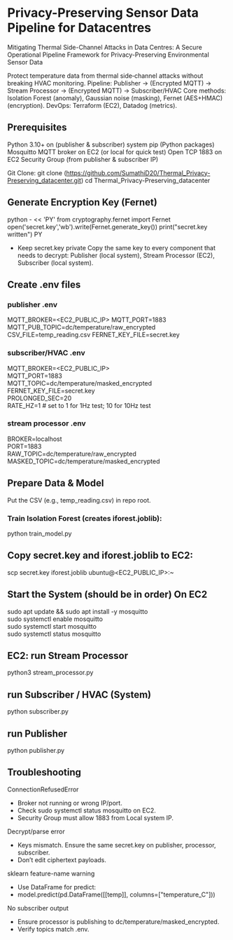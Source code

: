 # Privacy-Preserving Sensor Data Pipeline for Datacentres
Mitigating Thermal Side-Channel Attacks in Data Centres: A Secure Operational Pipeline Framework for Privacy-Preserving Environmental Sensor Data

Protect temperature data from thermal side‑channel attacks without breaking HVAC monitoring.
Pipeline: Publisher → (Encrypted MQTT) → Stream Processor → (Encrypted MQTT) → Subscriber/HVAC
Core methods: Isolation Forest (anomaly), Gaussian noise (masking), Fernet (AES+HMAC) (encryption).
DevOps: Terraform (EC2), Datadog (metrics).

## Prerequisites

Python 3.10+ on (publisher & subscriber) system
pip (Python packages)
Mosquitto MQTT broker on EC2 (or local for quick test)
Open TCP 1883 on EC2 Security Group (from publisher & subscriber IP)

Git Clone:
git clone (https://github.com/SumathiD20/Thermal_Privacy-Preserving_datacenter.git)
cd Thermal_Privacy-Preserving_datacenter

## Generate Encryption Key (Fernet)
python - << 'PY'
from cryptography.fernet import Fernet
open('secret.key','wb').write(Fernet.generate_key())
print("secret.key written")
PY

* Keep secret.key private 
Copy the same key to every component that needs to decrypt:
Publisher (local system), Stream Processor (EC2), Subscriber (local system).

## Create .env files
### publisher .env
MQTT_BROKER=<EC2_PUBLIC_IP>
MQTT_PORT=1883
MQTT_PUB_TOPIC=dc/temperature/raw_encrypted
CSV_FILE=temp_reading.csv
FERNET_KEY_FILE=secret.key

### subscriber/HVAC .env
MQTT_BROKER=<EC2_PUBLIC_IP>  
MQTT_PORT=1883  
MQTT_TOPIC=dc/temperature/masked_encrypted  
FERNET_KEY_FILE=secret.key  
PROLONGED_SEC=20  
RATE_HZ=1       # set to 1 for 1Hz test; 10 for 10Hz test  

### stream processor .env
BROKER=localhost  
PORT=1883  
RAW_TOPIC=dc/temperature/raw_encrypted  
MASKED_TOPIC=dc/temperature/masked_encrypted  

## Prepare Data & Model
Put the CSV (e.g., temp_reading.csv) in repo root.  
### Train Isolation Forest (creates iforest.joblib):
python train_model.py  

## Copy secret.key and iforest.joblib to EC2:
scp secret.key iforest.joblib ubuntu@<EC2_PUBLIC_IP>:~  

## Start the System (should be in order) On EC2
sudo apt update && sudo apt install -y mosquitto  
sudo systemctl enable mosquitto  
sudo systemctl start mosquitto  
sudo systemctl status mosquitto  

## EC2: run Stream Processor
python3 stream_processor.py  

## run Subscriber / HVAC (System)
python subscriber.py  

## run Publisher
python publisher.py  

## Troubleshooting

ConnectionRefusedError  
- Broker not running or wrong IP/port.  
- Check sudo systemctl status mosquitto on EC2.
- Security Group must allow 1883 from Local system IP.

Decrypt/parse error
- Keys mismatch. Ensure the same secret.key on publisher, processor, subscriber.
- Don’t edit ciphertext payloads.

sklearn feature-name warning
- Use DataFrame for predict:
- model.predict(pd.DataFrame([[temp]], columns=["temperature_C"]))

No subscriber output
- Ensure processor is publishing to dc/temperature/masked_encrypted.
- Verify topics match .env.

